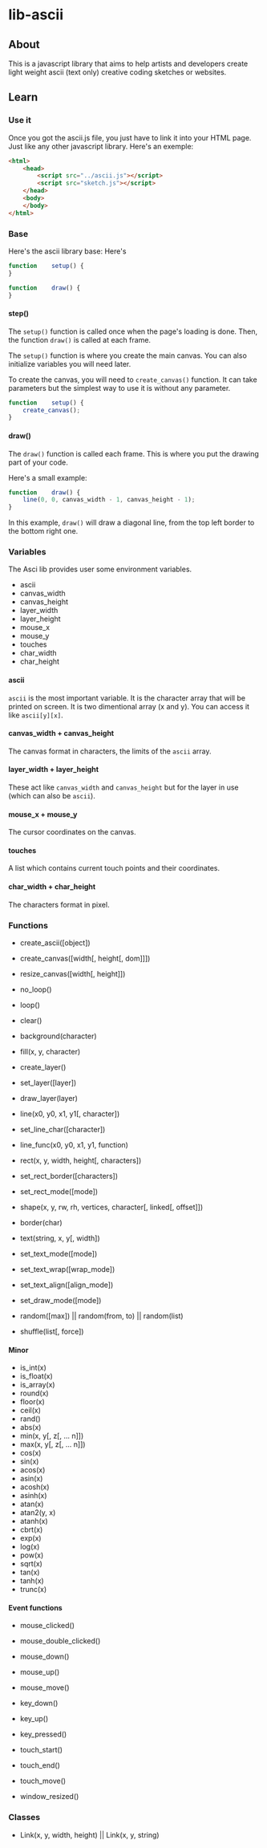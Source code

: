 # lib-ascii

## About

This is a javascript library that aims to help artists and developers create
light weight ascii (text only) creative coding sketches or websites.

## Learn

### Use it

Once you got the ascii.js file, you just have to link it into your HTML page.
Just like any other javascript library.
Here's an exemple:
```html
<html>
	<head>
		<script src="../ascii.js"></script>
		<script src="sketch.js"></script>
	</head>
	<body>
	</body>
</html>
```

### Base

Here's the ascii library base:
Here's 
```javascript
function	setup() {
}

function	draw() {
}
```

#### step()

The `setup()` function is called once when the page's loading is done. Then,
the function `draw()` is called at each frame.

The `setup()` function is where you create the main canvas. You can also
initialize variables you will need later.

To create the canvas, you will need to `create_canvas()` function.
It can take parameters but the simplest way to use it is without any parameter.

```javascript
function	setup() {
	create_canvas();
}
```

#### draw()

The `draw()` function is called each frame. This is where you put the drawing
part of your code.

Here's a small example:

```javascript
function	draw() {
	line(0, 0, canvas_width - 1, canvas_height - 1);
}
```

In this example, `draw()` will draw a diagonal line, from the top left border to
the bottom right one.

### Variables

The Asci lib provides user some environment variables.

- ascii
- canvas_width
- canvas_height
- layer_width
- layer_height
- mouse_x
- mouse_y
- touches
- char_width
- char_height

#### ascii

`ascii` is the most important variable. It is the character array that will be
printed on screen. It is two dimentional array (x and y). You can access it
like `ascii[y][x]`.

#### canvas_width + canvas_height

The canvas format in characters, the limits of the `ascii` array.

#### layer_width + layer_height

These act like `canvas_width` and `canvas_height` but for the layer in use
(which can also be `ascii`).

#### mouse_x + mouse_y

The cursor coordinates on the canvas.

#### touches

A list which contains current touch points and their coordinates.

#### char_width + char_height

The characters format in pixel.

### Functions

- create_ascii([object])

- create_canvas([width[, height[, dom]]])
- resize_canvas([width[, height]])

- no_loop()
- loop()

- clear()
- background(character)
- fill(x, y, character)

- create_layer()
- set_layer([layer])
- draw_layer(layer)

- line(x0, y0, x1, y1[, character])
- set_line_char([character])

- line_func(x0, y0, x1, y1, function)

- rect(x, y, width, height[, characters])
- set_rect_border([characters])
- set_rect_mode([mode])

- shape(x, y, rw, rh, vertices, character[, linked[, offset]])

- border(char)

- text(string, x, y[, width])
- set_text_mode([mode])
- set_text_wrap([wrap_mode])
- set_text_align([align_mode])

- set_draw_mode([mode])

- random([max]) || random(from, to) || random(list)
- shuffle(list[, force])

#### Minor

- is_int(x)
- is_float(x)
- is_array(x)
- round(x)
- floor(x)
- ceil(x)
- rand()
- abs(x)
- min(x, y[, z[, ... n]])
- max(x, y[, z[, ... n]])
- cos(x)
- sin(x)
- acos(x)
- asin(x)
- acosh(x)
- asinh(x)
- atan(x)
- atan2(y, x)
- atanh(x)
- cbrt(x)
- exp(x)
- log(x)
- pow(x)
- sqrt(x)
- tan(x)
- tanh(x)
- trunc(x)

#### Event functions

- mouse_clicked()
- mouse_double_clicked()
- mouse_down()
- mouse_up()
- mouse_move()

- key_down()
- key_up()
- key_pressed()

- touch_start()
- touch_end()
- touch_move()

- window_resized()

### Classes

- Link(x, y, width, height) || Link(x, y, string)
